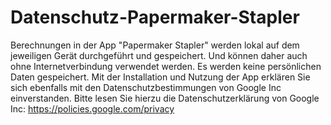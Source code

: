 # Datenschutz-Papermaker-Stapler

Berechnungen in der App "Papermaker Stapler" werden lokal auf dem jeweiligen Gerät durchgeführt und gespeichert. Und können daher auch ohne Internetverbindung verwendet werden.
Es werden keine persönlichen Daten gespeichert. Mit der Installation und Nutzung der App erklären Sie sich ebenfalls mit den Datenschutzbestimmungen von Google Inc einverstanden. Bitte lesen Sie hierzu die Datenschutzerklärung von Google Inc: https://policies.google.com/privacy
